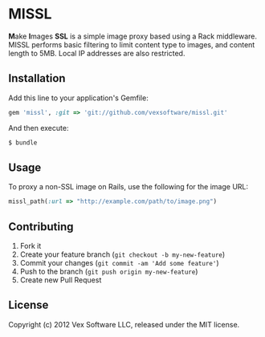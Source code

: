 # MISSL

**M**ake **I**mages **SSL** is a simple image proxy based using a Rack middleware. MISSL performs basic filtering to limit content type to images, and content length to 5MB. Local IP addresses are also restricted.

## Installation

Add this line to your application's Gemfile:

```ruby
gem 'missl', :git => 'git://github.com/vexsoftware/missl.git'
```

And then execute:

```bash
$ bundle
```

## Usage

To proxy a non-SSL image on Rails, use the following for the image URL:
```ruby
missl_path(:url => "http://example.com/path/to/image.png")
```

## Contributing

1. Fork it
2. Create your feature branch (`git checkout -b my-new-feature`)
3. Commit your changes (`git commit -am 'Add some feature'`)
4. Push to the branch (`git push origin my-new-feature`)
5. Create new Pull Request

## License

Copyright (c) 2012 Vex Software LLC, released under the MIT license.